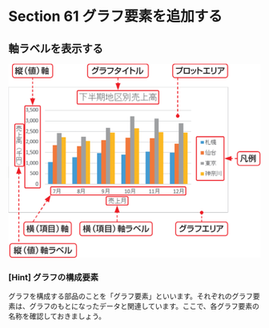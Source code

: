 # Section 61 グラフ要素を追加する

## 軸ラベルを表示する

![](007.png)

### [Hint] グラフの構成要素

グラフを構成する部品のことを「グラフ要素」といいます。それぞれのグラフ要素は、グラフのもとになったデータと関連しています。ここで、各グラフ要素の名称を確認しておきましょう。
